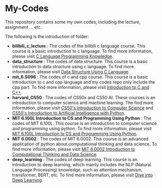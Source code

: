 # My-Codes
This repository contains some my own codes, including the lecture, assignment ... etc.

The following is the introduction of folder:
- **bilibili_c_lecture** : The codes of the bilibili c language course. This course is a basic introduction to c language. To find more information, please visit [C Language Programming Knowledge](https://www.bilibili.com/video/BV1iz4y1S7NK/?share_source=copy_web&vd_source=15557beb7e61c21b9b2550629793effa).
- **data_structure** : The codes of data structure. This course is a basic introduction to data structure using c language. To find more information, please visit [Data Structure Using C Language](https://www.bilibili.com/video/BV1bM411u7Ki/?share_source=copy_web&vd_source=15557beb7e61c21b9b2550629793effa).
- **mit_6.S096** : The codes of c and cpp course. This course is a basic introduction to c and cpp language and my codes repo only include the cpp part. To find more information, please visit [Introduction to C and C++](https://ocw.mit.edu/courses/6-s096-introduction-to-c-and-c-january-iap-2013/).
- **harvard_CS50** : The codes of CS50x and CS50 AI. These courses is an introduction to computer science and machine learning. The find more information, please visit [CS50's Introduction to Computer Science](https://cs50.harvard.edu/x/2025/) and [CS50's Introduction to Artificial Intelligence with Python](https://cs50.harvard.edu/ai/2024/).
- **MIT 6.100L Introduction to CS and Programming Using Python** : The codes of MIT 6.100L. This course is an introduction to computer science and programming using python. To find more information, please visit [MIT 6.100L Introduction to CS and Programming Using Python](https://ocw.mit.edu/courses/6-100l-introduction-to-cs-and-programming-using-python-fall-2022/).
- **MIT 6.0002** : The codes of MIT 6.0002. This course is an advanced application of python about computational thinking and data science. To find more information, please visit [MIT 6.0002 Introduction to Computational Thinking and Data Science](https://ocw.mit.edu/courses/6-0002-introduction-to-computational-thinking-and-data-science-fall-2016/).
- **deep_learning** : The codes of deep learning. This course is an introduction to deep learning, which mainly includes the NLP (Natural Language Processing) knowledge, such as attention mechanism, transformer, BERT, etc. To find more information, please visit [Dive into Deep Learning](https://d2l.ai/).
